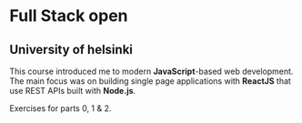 # Full Stack open
## University of helsinki
This course introduced me to modern **JavaScript**-based web development. The main focus was on building single page applications with **ReactJS** that use REST APIs built with **Node.js**.

Exercises for parts 0, 1 & 2.